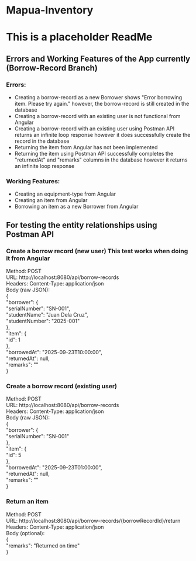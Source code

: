 # Mapua-Inventory
# This is a placeholder ReadMe
## Errors and Working Features of the App currently (Borrow-Record Branch)
### Errors:
- Creating a borrow-record as a new Borrower shows "Error borrowing item. Please try again." however, the borrow-record is still created in the database  
- Creating a borrow-record with an existing user is not functional from Angular  
- Creating a borrow-record with an existing user using Postman API returns an infinite loop response however it does successfully create the record in the database  
- Returning the item from Angular has not been implemented  
- Returning the item using Postman API successfully completes the "returnedAt" and "remarks" columns in the database however it returns an infinite loop response  

### Working Features:
- Creating an equipment-type from Angular  
- Creating an item from Angular  
- Borrowing an item as a new Borrower from Angular  
## For testing the entity relationships using Postman API
### Create a borrow record (new user) This test works when doing it from Angular
Method: POST  
URL: http://localhost:8080/api/borrow-records  
Headers: Content-Type: application/json  
Body (raw JSON):  
{  
  "borrower": {  
    "serialNumber": "SN-001",  
    "studentName": "Juan Dela Cruz",  
    "studentNumber": "2025-001"  
  },  
  "item": {  
    "id": 1  
  },  
  "borrowedAt": "2025-09-23T10:00:00",  
  "returnedAt": null,  
  "remarks": ""  
}  

### Create a borrow record (existing user)
Method: POST  
URL: http://localhost:8080/api/borrow-records  
Headers: Content-Type: application/json  
Body (raw JSON):  
{  
  "borrower": {  
    "serialNumber": "SN-001"  
  },  
  "item": {  
    "id": 5  
  },  
  "borrowedAt": "2025-09-23T01:00:00",  
  "returnedAt": null,  
  "remarks": ""  
}  

### Return an item
Method: POST  
URL: http://localhost:8080/api/borrow-records/{borrowRecordId}/return  
Headers: Content-Type: application/json  
Body (optional):  
{  
  "remarks": "Returned on time"  
}  
